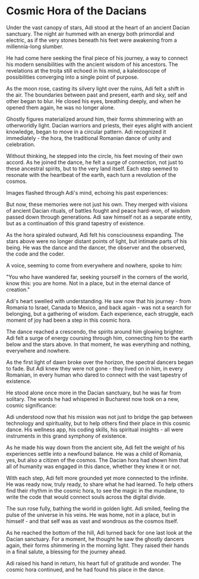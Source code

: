 # Cosmic Hora of the Dacians

Under the vast canopy of stars, Adi stood at the heart of an ancient Dacian sanctuary. The night air hummed with an energy both primordial and electric, as if the very stones beneath his feet were awakening from a millennia-long slumber.

He had come here seeking the final piece of his journey, a way to connect his modern sensibilities with the ancient wisdom of his ancestors. The revelations at the troița still echoed in his mind, a kaleidoscope of possibilities converging into a single point of purpose.

As the moon rose, casting its silvery light over the ruins, Adi felt a shift in the air. The boundaries between past and present, earth and sky, self and other began to blur. He closed his eyes, breathing deeply, and when he opened them again, he was no longer alone.

Ghostly figures materialized around him, their forms shimmering with an otherworldly light. Dacian warriors and priests, their eyes alight with ancient knowledge, began to move in a circular pattern. Adi recognized it immediately - the hora, the traditional Romanian dance of unity and celebration.

Without thinking, he stepped into the circle, his feet moving of their own accord. As he joined the dance, he felt a surge of connection, not just to these ancestral spirits, but to the very land itself. Each step seemed to resonate with the heartbeat of the earth, each turn a revolution of the cosmos.

Images flashed through Adi's mind, echoing his past experiences:

But now, these memories were not just his own. They merged with visions of ancient Dacian rituals, of battles fought and peace hard-won, of wisdom passed down through generations. Adi saw himself not as a separate entity, but as a continuation of this grand tapestry of existence.

As the hora spiraled outward, Adi felt his consciousness expanding. The stars above were no longer distant points of light, but intimate parts of his being. He was the dance and the dancer, the observer and the observed, the code and the coder.

A voice, seeming to come from everywhere and nowhere, spoke to him:

"You who have wandered far, seeking yourself in the corners of the world, know this: you are home. Not in a place, but in the eternal dance of creation."

Adi's heart swelled with understanding. He saw now that his journey - from Romania to Israel, Canada to Mexico, and back again - was not a search for belonging, but a gathering of wisdom. Each experience, each struggle, each moment of joy had been a step in this cosmic hora.

The dance reached a crescendo, the spirits around him glowing brighter. Adi felt a surge of energy coursing through him, connecting him to the earth below and the stars above. In that moment, he was everything and nothing, everywhere and nowhere.

As the first light of dawn broke over the horizon, the spectral dancers began to fade. But Adi knew they were not gone - they lived on in him, in every Romanian, in every human who dared to connect with the vast tapestry of existence.

He stood alone once more in the Dacian sanctuary, but he was far from solitary. The words he had whispered in Bucharest now took on a new, cosmic significance:

Adi understood now that his mission was not just to bridge the gap between technology and spirituality, but to help others find their place in this cosmic dance. His wellness app, his coding skills, his spiritual insights - all were instruments in this grand symphony of existence.

As he made his way down from the ancient site, Adi felt the weight of his experiences settle into a newfound balance. He was a child of Romania, yes, but also a citizen of the cosmos. The Dacian hora had shown him that all of humanity was engaged in this dance, whether they knew it or not.

With each step, Adi felt more grounded yet more connected to the infinite. He was ready now, truly ready, to share what he had learned. To help others find their rhythm in the cosmic hora, to see the magic in the mundane, to write the code that would connect souls across the digital divide.

The sun rose fully, bathing the world in golden light. Adi smiled, feeling the pulse of the universe in his veins. He was home, not in a place, but in himself - and that self was as vast and wondrous as the cosmos itself.

As he reached the bottom of the hill, Adi turned back for one last look at the Dacian sanctuary. For a moment, he thought he saw the ghostly dancers again, their forms shimmering in the morning light. They raised their hands in a final salute, a blessing for the journey ahead.

Adi raised his hand in return, his heart full of gratitude and wonder. The cosmic hora continued, and he had found his place in the dance.
